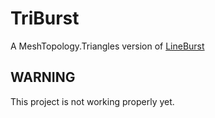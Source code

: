# TriBurst
A MeshTopology.Triangles version of [LineBurst](https://github.com/bassmit/lineburst)


## WARNING
This project is not working properly yet.
